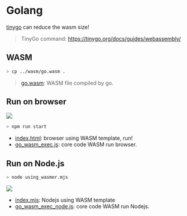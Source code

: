 # Golang

[tinygo](https://tinygo.org/) can reduce the wasm size!
> TinyGo command: https://tinygo.org/docs/guides/webassembly/

## WASM

```bash
> cp ../wasm/go.wasm .
```

> [go.wasm](./go.wasm): WASM file compiled by go.

## Run on browser

![](https://i.imgur.com/wKYZH28.png)

```bash
> npm run start
```

* [index.html](./index.html): browser using WASM template, run!
* [go_wasm_exec.js](./go_wasm_exec.js): core code WASM run browser.

## Run on Node.js

```bash
> node using_wasmer.mjs
```

![](https://i.imgur.com/mLm3Z5I.png)

* [index.mjs](./index.mjs): Nodejs using WASM template
* [go_wasm_exec_node.js](./go_wasm_exec_node.js): core code WASM run Nodejs.
